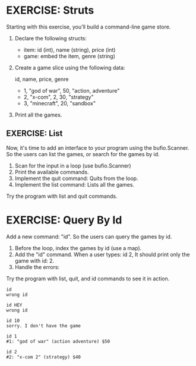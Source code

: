 # EXERCISE: Struts

Starting with this exercise, you'll build a command-line game store.

1. Declare the following structs:

    - item: id (int), name (string), price (int)
    - game: embed the item, genre (string)

2. Create a game slice using the following data:

    id, name, price, genre

    - 1, "god of war", 50, "action, adventure"
    - 2, "x-com", 2, 30, "strategy"
    - 3, "minecraft", 20, "sandbox"

3. Print all the games.

## EXERCISE: List

Now, it's time to add an interface to your program using
the bufio.Scanner. So the users can list the games, or
search for the games by id.

1. Scan for the input in a loop (use bufio.Scanner)
2. Print the available commands.
3. Implement the quit command: Quits from the loop.
4. Implement the list command: Lists all the games.

Try the program with list and quit commands.

# EXERCISE: Query By Id

Add a new command: "id". So the users can query the games by id.

1. Before the loop, index the games by id (use a map).
2. Add the "id" command.
   When a user types: id 2, It should print only the game with id: 2.
3. Handle the errors:

Try the program with list, quit, and id commands to see it in action.

```
id
wrong id
```

```
id HEY
wrong id
```

```
id 10
sorry. I don't have the game
```

```
id 1
#1: "god of war" (action adventure) $50
```

```
id 2
#2: "x-com 2" (strategy) $40
```
